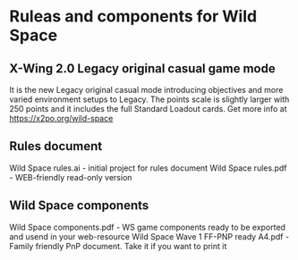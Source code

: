 # Ruleas and components for Wild Space

## X-Wing 2.0 Legacy original casual game mode

It is the new Legacy original casual mode introducing objectives and more varied environment setups to Legacy. The points scale is slightly larger with 250 points and it includes the full Standard Loadout cards.
Get more info at https://x2po.org/wild-space

## Rules document

Wild Space rules.ai - initial project for rules document
Wild Space rules.pdf - WEB-friendly read-only version

## Wild Space components

Wild Space components.pdf - WS game components ready to be exported and usend in your web-resource
Wild Space Wave 1 FF-PNP ready A4.pdf - Family friendly PnP document. Take it if you want to print it
